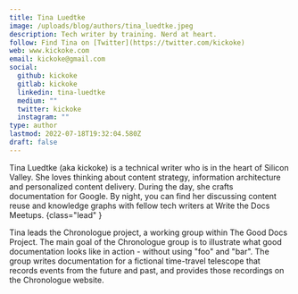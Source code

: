 ```yaml
---
title: Tina Luedtke
image: /uploads/blog/authors/tina_luedtke.jpeg
description: Tech writer by training. Nerd at heart.
follow: Find Tina on [Twitter](https://twitter.com/kickoke)
web: www.kickoke.com
email: kickoke@gmail.com
social:
  github: kickoke
  gitlab: kickoke
  linkedin: tina-luedtke
  medium: ""
  twitter: kickoke
  instagram: ""
type: author
lastmod: 2022-07-18T19:32:04.580Z
draft: false
---
```


Tina Luedtke (aka kickoke) is a technical writer who is in the heart of Silicon Valley. She loves thinking about content strategy, information architecture and personalized content delivery. During the day, she crafts documentation for Google. By night, you can find her discussing content reuse and knowledge graphs with fellow tech writers at Write the Docs Meetups.
{class="lead" }

Tina leads the Chronologue project, a working group within The Good Docs Project. The main goal of the Chronologue group is to illustrate what good documentation looks like in action - without using "foo" and "bar". The group writes documentation for a fictional time-travel telescope that records events from the future and past, and provides those recordings on the Chronologue website. 

